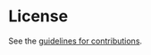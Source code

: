 # License

See the
[guidelines for contributions](https://github.com/core-wg/coap-dtls-alpn/blob/main/CONTRIBUTING.md).
